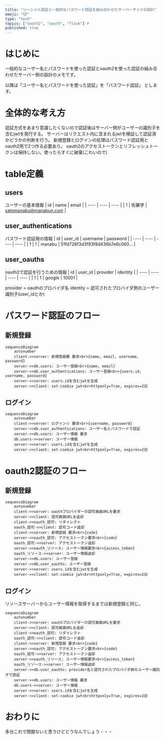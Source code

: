 ```yaml
---
title: "ソーシャル認証と一般的なパスワード認証を組み合わせたサーバーサイドの設計"
emoji: "😽"
type: "tech"
topics: ["oauth2", "oauth", "flask"] #
published: true
---
```


# はじめに
一般的なユーザー名とパスワードを使った認証とoauth2を使った認証の組み合わせたサーバー側の設計のメモです。

以降は「ユーザー名とパスワードを使った認証」を「パスワード認証」 とします。

# 全体的な考え方
認証方式をあまり意識したくないので認証後はサーバー側がユーザーの識別子を含むjwtを発行する。
サーバーはリクエスト内に含まれるjwtを検証して認証済かどうかの判断を行う。
新規登録とログインの処理はパスワード認証用とoauth2用で2つ作る必要あり。
oauth2のアクセストークンとリフレッシュトークンは保持しない。使ったらすぐに破棄(こわいので)

# table定義
## users
ユーザーの基本情報
|  id  |  name  |  email  |
| ---- | ---- | ---- |
|  1  |  佐藤学  |  satomanabu@manabun.com  |

## user_authentications
パスワード認証用の情報
|  id  |  user_id   |  username  |  password  |
| ---- | ---- | ---- | ---- |
|  1  |  1  |  manabu  |  51fd726f3d3f93f8d436b7e6c060...  |

## user_oauths
oauth2で認証を行うための情報
|  id  |  user_id   |  provider  |  identity  |
| ---- | ---- | ---- | ---- |
|  1  |  1  |  google  |  10001  |

provider = oauthのプロバイダ名
identity = 認可されたプロバイダ側のユーザー識別子(user_idとか)

# パスワード認証のフロー
## 新規登録
```mermaid
sequenceDiagram
	autonumber
	client->>server: 新規登録要 要求<br>{name, email, username, password}
    server->>db.users: ユーザー登録<br>{name, email}
    server->>db.user_authentications: ユーザー登録<br>{users.id, username, password}
    server->>server: users.idを含むjwtを生成
    server->>client: set-cookie jwt<br>httponly=True, expires=2日
```

## ログイン
```mermaid
sequenceDiagram
	autonumber
	client->>server: ログインリ 要求<br>{username, password}
    server->>db.user_authentications: ユーザー名とパスワードで認証
    server->>db.users: ユーザー情報 要求
    db.users->>server: ユーザー情報
    server->>server: users.idを含むjwtを生成
    server->>client: set-cookie jwt<br>httponly=True, expires=2日
```

# oauth2認証のフロー
## 新規登録
```mermaid
sequenceDiagram
	autonumber
	client->>server: oauthプロバイダーの認可画面URLを要求
    server->>client: 認可画面URLを返却
    client->>oauth_認可: リダイレクト
    oauth_認可->>client: 認可コード返却
    client->>server: 新規登録 要求<br>{code}
    server->>oauth_認可: アクセストークン要求<br>{code}
    oauth_認可->>server: アクセストークン返却
    server->>oauth_リソース: ユーザー情報要求<br>{access_token}
    oauth_リソース->>server: ユーザー情報返却
    server->>db.users: ユーザー登録
    server->>db.user_oauths: ユーザー登録
    server->>server: users.idを含むjwtを生成
    server->>client: set-cookie jwt<br>httponly=True, expires=2日
```

## ログイン
リソースサーバーからユーザー情報を取得するまでは新規登録と同じ。
```mermaid
sequenceDiagram
	autonumber
	client->>server: oauthプロバイダーの認可画面URLを要求
    server->>client: 認可画面URLを返却
    client->>oauth_認可: リダイレクト
    oauth_認可->>client: 認可コード返却
    client->>server: 新規登録 要求<br>{code}
    server->>oauth_認可: アクセストークン要求<br>{code}
    oauth_認可->>server: アクセストークン返却
    server->>oauth_リソース: ユーザー情報要求<br>{access_token}
    oauth_リソース->>server: ユーザー情報返却
    server->>db.user_oauths: provider名と認可されたプロバイダ側のユーザー識別子で認証
    server->>db.users: ユーザー情報 要求
    db.users->>server: ユーザー情報
    server->>server: users.idを含むjwtを生成
    server->>client: set-cookie jwt<br>httponly=True, expires=2日
```

# おわりに
多分これで問題ないと思うけどどうなんでしょう・・・